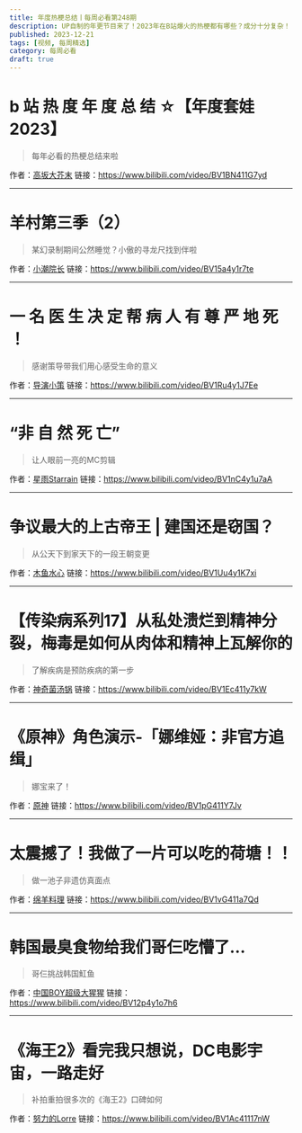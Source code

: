 ```yaml
---
title: 年度热梗总结丨每周必看第248期
description: UP自制的年更节目来了！2023年在B站爆火的热梗都有哪些？成分十分复杂！
published: 2023-12-21
tags: [视频, 每周精选]
category: 每周必看
draft: true
---
```


# b 站 热 度 年 度 总 结 ☆【年度套娃2023】
> 每年必看的热梗总结来啦

作者：[高坂大芥末](https://space.bilibili.com/415890389)
链接：https://www.bilibili.com/video/BV1BN411G7yd

---

# 羊村第三季（2）
> 某幻录制期间公然睡觉？小傲的寻龙尺找到伴啦

作者：[小潮院长](https://space.bilibili.com/5970160)
链接：https://www.bilibili.com/video/BV15a4y1r7te

---

# 一 名 医 生 决 定 帮 病 人 有 尊 严 地 死 ！
> 感谢策导带我们用心感受生命的意义

作者：[导演小策](https://space.bilibili.com/81824112)
链接：https://www.bilibili.com/video/BV1Ru4y1J7Ee

---

# “非 自 然 死 亡”
> 让人眼前一亮的MC剪辑

作者：[星雨Starrain](https://space.bilibili.com/1042277203)
链接：https://www.bilibili.com/video/BV1nC4y1u7aA

---

# 争议最大的上古帝王 | 建国还是窃国？
> 从公天下到家天下的一段王朝变更

作者：[木鱼水心](https://space.bilibili.com/927587)
链接：https://www.bilibili.com/video/BV1Uu4y1K7xi

---

# 【传染病系列17】从私处溃烂到精神分裂，梅毒是如何从肉体和精神上瓦解你的
> 了解疾病是预防疾病的第一步

作者：[神奇菌汤锅](https://space.bilibili.com/274724919)
链接：https://www.bilibili.com/video/BV1Ec411y7kW

---

# 《原神》角色演示-「娜维娅：非官方追缉」
> 娜宝来了！

作者：[原神](https://space.bilibili.com/401742377)
链接：https://www.bilibili.com/video/BV1pG411Y7Jv

---

# 太震撼了！我做了一片可以吃的荷塘！！
> 做一池子非遗仿真面点

作者：[绵羊料理](https://space.bilibili.com/18202105)
链接：https://www.bilibili.com/video/BV1vG411a7Qd

---

# 韩国最臭食物给我们哥仨吃懵了…
> 哥仨挑战韩国魟鱼

作者：[中国BOY超级大猩猩](https://space.bilibili.com/562197)
链接：https://www.bilibili.com/video/BV12p4y1o7h6

---

# 《海王2》看完我只想说，DC电影宇宙，一路走好
> 补拍重拍很多次的《海王2》口碑如何

作者：[努力的Lorre](https://space.bilibili.com/7487399)
链接：https://www.bilibili.com/video/BV1Ac41117nW


